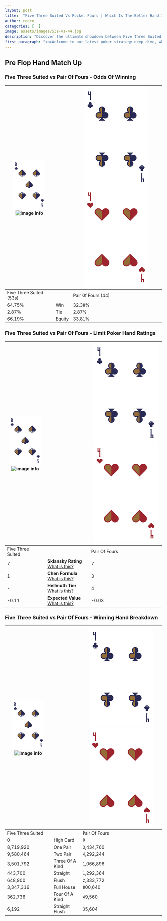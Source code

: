 ```yaml
---
layout: post
title:  "Five Three Suited Vs Pocket Fours | Which Is The Better Hand In Poker? A Complete Guide"
author: reece
categories: [  ]
image: assets/images/53s-vs-44.jpg
description: "Discover the ultimate showdown between Five Three Suited and Pair Of Fours in poker! Uncover the odds, strategies, and scenarios where one hand triumphs over the other. Get ready to up your poker game with this thrilling analysis."
first_paragraph: "<p>Welcome to our latest poker strategy deep dive, where we're pitting two distinct hands against each other in a high-stakes showdown: Five Three Suited vs Pair Of Fours.</p><p>In the dynamic world of poker, every decision counts, and knowing which hand holds the upper hand is key to your success at the table.</p><p>In this article, we'll dissect these two hands, explore the scenarios where one dominates the other, and equip you with the knowledge to make strategic choices that can tip the odds in your favor.</p><p>Get ready to unravel the intriguing dynamics of these poker hands and elevate your game to new heights.</p>"
---
```




[comment]: # (sp0)

## Pre Flop Hand Match Up

<div class="table hand-ratings" markdown="1"> 



### Five Three Suited vs Pair Of Fours - Odds Of Winning


    
| ![image info](assets/images/hand1/5.png) ![image info](assets/images/hand1/3s.png) |  | ![image info](assets/images/hand2/4.png) ![image info](assets/images/hand2/4o.png) |
| -------- | -------- | -------- |
| Five Three Suited (53s) |  | Pair Of Fours (44) |
| 64.75% | Win | 32.38% |
| 2.87% | Tie | 2.87% |
| 66.19% | Equity | 33.81% |




[comment]: # (sp1)



### Five Three Suited vs Pair Of Fours - Limit Poker Hand Ratings


    
| ![image info](assets/images/hand1/5.png) ![image info](assets/images/hand1/3s.png) |  | ![image info](assets/images/hand2/4.png) ![image info](assets/images/hand2/4o.png) |
| -------- | -------- | -------- |
| Five Three Suited |  | Pair Of Fours |
| 7 | **Sklansky Rating** [What is this?](/sklansky-rating-explained) | 7 |
| 1 | **Chen Formula** [What is this?](/chen-formula-explained) | 3 |
| - | **Hellmuth Tier** [What is this?](/Hellmuth-tier-explained) | 4 |
| -0.11 | **Expected Value** [What is this?](/expected-value-explained) | -0.03 |




[comment]: # (sp2)



### Five Three Suited vs Pair Of Fours - Winning Hand Breakdown


    
| ![image info](assets/images/hand1/5.png) ![image info](assets/images/hand1/3s.png) |  | ![image info](assets/images/hand2/4.png) ![image info](assets/images/hand2/4o.png) |
| -------- | -------- | -------- |
| Five Three Suited |  | Pair Of Fours |
| 0 | High Card | 0 |
| 8,719,920 | One Pair | 3,434,760 |
| 9,580,464 | Two Pair | 4,292,244 |
| 3,501,792 | Three Of A Kind | 1,066,896 |
| 443,700 | Straight | 1,292,364 |
| 648,900 | Flush | 2,333,772 |
| 3,347,316 | Full House | 800,640 |
| 362,736 | Four Of A Kind | 49,560 |
| 6,192 | Straight Flush | 35,604 |




[comment]: # (sp3)



</div>

[comment]: # (sp4)



[comment]: # (sp5)

